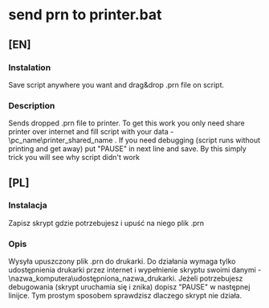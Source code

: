 # send prn to printer.bat

## [EN] 

### Instalation
Save script anywhere you want and drag&drop .prn file on script.

### Description
Sends dropped .prn file to printer. To get this work you only need share printer over internet and fill script with your data - \\pc_name\\printer_shared_name . If you need debugging (script runs without printing and get away) put "PAUSE" in next line and save. By this simply trick you will see why script didn't work


## [PL] 

### Instalacja
Zapisz skrypt gdzie potrzebujesz i upuść na niego plik .prn

### Opis
Wysyła upuszczony plik .prn do drukarki. Do działania wymaga tylko udostępnienia drukarki przez internet i wypełnienie skryptu swoimi danymi - \\nazwa_komputera\\udostępniona_nazwa_drukarki. Jeżeli potrzebujesz debugowania (skrypt uruchamia się i znika) dopisz "PAUSE" w następnej linijce. Tym prostym sposobem sprawdzisz dlaczego skrypt nie działa.
